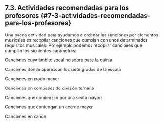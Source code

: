 ## 7.3\. Actividades recomendadas para los profesores {#7-3-actividades-recomendadas-para-los-profesores}

Una buena actividad para ayudarnos a ordenar las canciones por elementos musicales es recopilar canciones que cumplan con unos determinados requisitos musicales. Por ejemplo podemos recopilar canciones que cumplan los siguientes parámetros:

Canciones cuyo ámbito vocal no sobre pase la quinta

Canciones donde aparezcan los siete grados de la escala

Canciones en modo menor

Canciones en compases de división ternaria

Canciones que comienzan por una sexta mayor:

Canciones que contengan un acorde mayor

Canciones en canon
